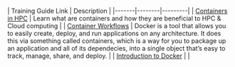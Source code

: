 | Training Guide Link | Description |
|-------|--------|---------|
| <a href="https://pawseysc.github.io/sc19-containers">Containers in HPC</a> | Learn what are containers and how they are beneficial to HPC & Cloud computing |
| <a href="https://pawseysc.github.io/container-workflows">Container Workflows</a> | Docker is a tool that allows you to easily create, deploy, and run applications on any architecture. It does this via something called containers, which is a way for you to package up an application and all of its dependecies, into a single object that’s easy to track, manage, share, and deploy. |
| <a href="https://pawseysc.github.io/docker-resbaz19">Introduction to Docker</a> |  |



